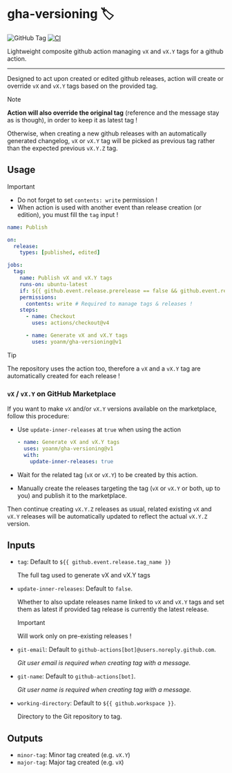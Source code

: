 # gha-versioning 🏷️

![GitHub Tag](https://img.shields.io/github/v/tag/yoanm/gha-versioning?sort=semver&logo=githubactions&logoColor=white&logoSize=auto&link=https%3A%2F%2Fgithub.com%2Fyoanm%2Fgha-versioning%2Freleases)
 [![CI](https://github.com/yoanm/gha-versioning/actions/workflows/CI.yml/badge.svg)](https://github.com/yoanm/gha-versioning/actions/workflows/CI.yml)

Lightweight composite github action managing `vX` and `vX.Y` tags for a github action.

---

Designed to act upon created or edited github releases, action will create or override `vX` and `vX.Y` tags based on the provided tag.

> [!NOTE]
> **Action will also override the original tag** (reference and the message stay as is though), in order to keep it as latest tag !
> 
> Otherwise, when creating a new github releases with an automatically generated changelog, `vX` or `vX.Y` tag will be picked as previous tag rather than the expected previous `vX.Y.Z` tag.

## Usage

> [!IMPORTANT]
> - Do not forget to set `contents: write` permission !
> - When action is used with another event than release creation (or edition), you must fill the `tag` input !

```yaml
name: Publish

on:
  release:
    types: [published, edited]

jobs:
  tag:
    name: Publish vX and vX.Y tags
    runs-on: ubuntu-latest
    if: ${{ github.event.release.prerelease == false && github.event.release.draft == false }}
    permissions:
      contents: write # Required to manage tags & releases !
    steps:
      - name: Checkout
        uses: actions/checkout@v4

      - name: Generate vX and vX.Y tags
        uses: yoanm/gha-versioning@v1
```

> [!TIP]
> The repository uses the action too, therefore a `vX` and a `vX.Y` tag are automatically created for each release !

### `vX` / `vX.Y` on GitHub Marketplace
If you want to make `vX` and/or `vX.Y` versions available on the marketplace, follow this procedure:

- Use `update-inner-releases` at `true` when using the action

  ```yaml
  - name: Generate vX and vX.Y tags
    uses: yoanm/gha-versioning@v1
    with:
      update-inner-releases: true
  ```

- Wait for the related tag (`vX` or `vX.Y`) to be created by this action.
- Manually create the releases targeting the tag (`vX` or `vX.Y` or both, up to you) and publish it to the marketplace.

Then continue creating `vX.Y.Z` releases as usual, related existing `vX` and `vX.Y` releases will be automatically updated to reflect the actual `vX.Y.Z` version.

## Inputs
- `tag`: Default to `${{ github.event.release.tag_name }}`

  The full tag used to generate vX and vX.Y tags

- `update-inner-releases`: Default to `false`.

  Whether to also update releases name linked to `vX` and `vX.Y` tags and set them as latest if provided tag release is currently the latest release.

  > [!IMPORTANT]
  > Will work only on pre-existing releases !

- `git-email`: Default to `github-actions[bot]@users.noreply.github.com`. 

  _Git user email is required when creating tag with a message._
- `git-name`: Default to `github-actions[bot]`.
  
  _Git user name is required when creating tag with a message._
- `working-directory`: Default to `${{ github.workspace }}`.

  Directory to the Git repository to tag.

## Outputs
- `minor-tag`: Minor tag created (e.g. `vX.Y`)
- `major-tag`: Major tag created (e.g. `vX`)
